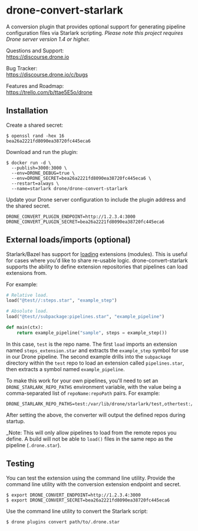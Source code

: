 # drone-convert-starlark

A conversion plugin that provides optional support for generating pipeline configuration files via Starlark scripting. _Please note this project requires Drone server version 1.4 or higher._

Questions and Support:<br/>
https://discourse.drone.io

Bug Tracker:<br/>
https://discourse.drone.io/c/bugs

Features and Roadmap:<br/>
https://trello.com/b/ttae5E5o/drone

## Installation

Create a shared secret:

```text
$ openssl rand -hex 16
bea26a2221fd8090ea38720fc445eca6
```

Download and run the plugin:

```text
$ docker run -d \
  --publish=3000:3000 \
  --env=DRONE_DEBUG=true \
  --env=DRONE_SECRET=bea26a2221fd8090ea38720fc445eca6 \
  --restart=always \
  --name=starlark drone/drone-convert-starlark
```

Update your Drone server configuration to include the plugin address and the shared secret.

```text
DRONE_CONVERT_PLUGIN_ENDPOINT=http://1.2.3.4:3000
DRONE_CONVERT_PLUGIN_SECRET=bea26a2221fd8090ea38720fc445eca6
```

## External loads/imports (optional)

Starlark/Bazel has support for [loading](https://docs.bazel.build/versions/master/build-ref.html#load) extensions (modules). This is useful for cases where you'd like to share re-usable logic. drone-convert-starlark supports the ability to define extension repositories that pipelines can load extensions from.

For example:

```python
# Relative load.
load("@test//:steps.star", "example_step")

# Absolute load.
load("@test//subpackage:pipelines.star", "example_pipeline")

def main(ctx):
    return example_pipeline("sample", steps = example_step())
``` 

In this case, `test` is the repo name. The first `load` imports an extension named `steps_extension.star` and extracts the `example_step` symbol for use in our Drone pipeline. The second example drills into the `subpackage` directory within the `test` repo to load an extension called `pipelines.star`, then extracts a symbol named `example_pipeline`.

To make this work for your own pipelines, you'll need to set an `DRONE_STARLARK_REPO_PATHS` environment variable, with the value being a comma-separated list of `repoName:repoPath` pairs. For example:

```text
DRONE_STARLARK_REPO_PATHS=test:/var/lib/drone/starlark/test,othertest:/var/lib/drone/starlark/othertest
```

After setting the above, the converter will output the defined repos during startup.

_Note: This will only allow pipelines to load from the remote repos you define. A build will not be able to `load()` files in the same repo as the pipeline (`.drone.star`). 

## Testing

You can test the extension using the command line utility. Provide the command line utility with the conversion extension endpoint and secret.

```text
$ export DRONE_CONVERT_ENDPOINT=http://1.2.3.4:3000
$ export DRONE_CONVERT_SECRET=bea26a2221fd8090ea38720fc445eca6
```

Use the command line utility to convert the Starlark script:

```
$ drone plugins convert path/to/.drone.star
```

